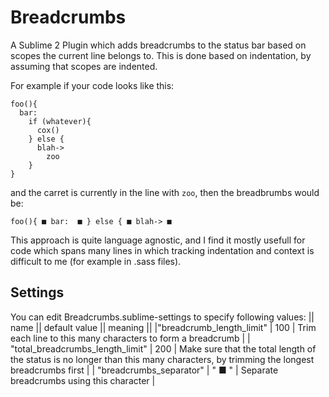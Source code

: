 # Breadcrumbs
A Sublime 2 Plugin which adds breadcrumbs to the status bar based on scopes the current line belongs to.
This is done based on indentation, by assuming that scopes are indented.

For example if your code looks like this:
```
foo(){
  bar:
    if (whatever){
      cox()
    } else {
      blah->
        zoo
    }
}
```
and the carret is currently in the line with `zoo`, then the breadbrumbs would be:
```
foo(){ ■ bar:  ■ } else { ■ blah-> ■
```

This approach is quite language agnostic, and I find it mostly usefull for code which spans many lines in which tracking indentation and context is difficult to me (for example in .sass files).


## Settings

You can edit Breadcrumbs.sublime-settings to specify following values:
|| name || default value || meaning ||
|"breadcrumb_length_limit" | 100 | Trim each line to this many characters to form a breadcrumb |
| "total_breadcrumbs_length_limit" | 200 | Make sure that the total length of the status is no longer than this many characters, by trimming the longest breadcrumbs first |
| "breadcrumbs_separator" | " ■ " | Separate breadcrumbs using this character |
